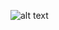 ![alt text](https://github.com/ganling1221/Raytracer/softShadowImages/main/wojittcell4R.tiff?raw=true)
